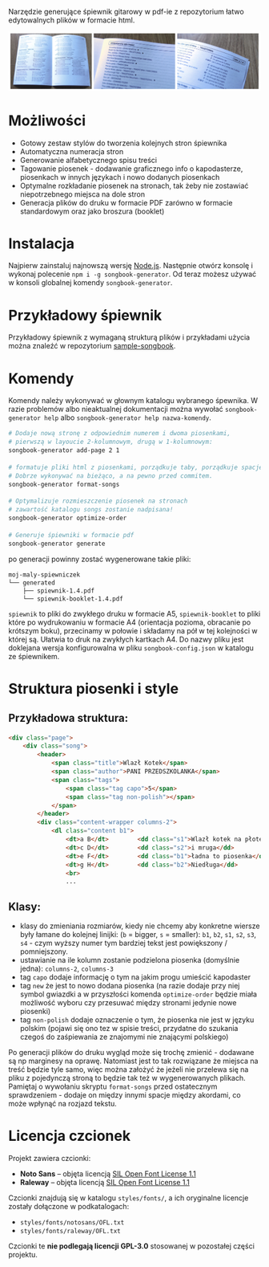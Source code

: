 Narzędzie generujące śpiewnik gitarowy w pdf-ie z repozytorium łatwo edytowalnych plików w formacie html.

![Przykładowy wydrukowany śpiewnik](preview.jpg)

# Możliwości
* Gotowy zestaw stylów do tworzenia kolejnych stron śpiewnika
* Automatyczna numeracja stron
* Generowanie alfabetycznego spisu treści
* Tagowanie piosenek - dodawanie graficznego info o kapodasterze, piosenkach w innych językach i nowo dodanych piosenkach
* Optymalne rozkładanie piosenek na stronach, tak żeby nie zostawiać niepotrzebnego miejsca na dole stron
* Generacja plików do druku w formacie PDF zarówno w formacie standardowym oraz jako broszura (booklet)

# Instalacja
Najpierw zainstaluj najnowszą wersję [Node.js](https://nodejs.org/en/download). Następnie otwórz konsolę i wykonaj polecenie `npm i -g songbook-generator`. Od teraz możesz używać w konsoli globalnej komendy `songbook-generator`.

# Przykładowy śpiewnik
Przykładowy śpiewnik z wymaganą strukturą plików i przykładami użycia można znaleźć w repozytorium  [sample-songbook](https://github.com/bogzio/sample-songbook).

# Komendy
Komendy należy wykonywać w głownym katalogu wybranego śpewnika. W razie problemów albo nieaktualnej dokumentacji można wywołać `songbook-generator help` albo `songbook-generator help nazwa-komendy`.

```bash
# Dodaje nową stronę z odpowiednim numerem i dwoma piosenkami,
# pierwszą w layoucie 2-kolumnowym, drugą w 1-kolumnowym:
songbook-generator add-page 2 1

# formatuje pliki html z piosenkami, porządkuje taby, porządkuje spacje między akordami itp.
# Dobrze wykonywać na bieżąco, a na pewno przed commitem.
songbook-generator format-songs

# Optymalizuje rozmieszczenie piosenek na stronach
# zawartość katalogu songs zostanie nadpisana!
songbook-generator optimize-order

# Generuje śpiewniki w formacie pdf
songbook-generator generate
```

po generacji powinny zostać wygenerowane takie pliki:
```
moj-maly-spiewniczek
└── generated
    ├── spiewnik-1.4.pdf
    └── spiewnik-booklet-1.4.pdf
```
`spiewnik` to pliki do zwykłego druku w formacie A5, `spiewnik-booklet` to pliki które po wydrukowaniu w formacie A4 (orientacja pozioma, obracanie po krótszym boku), przecinamy w połowie i składamy na pół w tej kolejności w której są. Ułatwia to druk na zwykłych kartkach A4. Do nazwy pliku jest doklejana wersja konfigurowalna w pliku `songbook-config.json` w katalogu ze śpiewnikem.

# Struktura piosenki i style

## Przykładowa struktura:
```html
<div class="page">
    <div class="song">
        <header>
            <span class="title">Wlazł Kotek</span>
            <span class="author">PANI PRZEDSZKOLANKA</span>
            <span class="tags">
                <span class="tag capo">5</span>
                <span class="tag non-polish"></span>
            </span>
        </header>
        <div class="content-wrapper columns-2">
            <dl class="content b1">
                <dt>a B</dt>		<dd class="s1">Wlazł kotek na płotek</dd>
                <dt>c D</dt>		<dd class="s2">i mruga</dd>
                <dt>e F</dt>		<dd class="b1">ładna to piosenka</dd>
                <dt>g H</dt>		<dd class="b2">Niedługa</dd>
                <br>
                ...
```
## Klasy:
* klasy do zmieniania rozmiarów, kiedy nie chcemy aby konkretne wiersze były łamane do kolejnej linijki: (`b` = bigger, `s` = smaller): `b1`, `b2`, `s1`, `s2`, `s3`, `s4` - czym wyższy numer tym bardziej tekst jest powiększony / pomniejszony.
* ustawianie na ile kolumn zostanie podzielona piosenka (domyślnie jedna): `columns-2`, `columns-3`
* tag `capo` dodaje informację o tym na jakim progu umieścić kapodaster
* tag `new` że jest to nowo dodana piosenka (na razie dodaje przy niej symbol gwiazdki a w przyszłości komenda `optimize-order` będzie miała możliwość wyboru czy przesuwać między stronami jedynie nowe piosenki)
* tag `non-polish` dodaje oznaczenie o tym, że piosenka nie jest w języku polskim (pojawi się ono tez w spisie treści, przydatne do szukania czegoś do zaśpiewania ze znajomymi nie znającymi polskiego)

Po generacji plików do druku wygląd może się trochę zmienić - dodawane są np marginesy na oprawę. Natomiast jest to tak rozwiązane że miejsca na treść będzie tyle samo, więc można założyć że jeżeli nie przelewa się na pliku z pojedynczą stroną to będzie tak też w wygenerowanych plikach. Pamiętaj o wywołaniu skryptu `format-songs` przed ostatecznym sprawdzeniem - dodaje on między innymi spacje między akordami, co może wpłynąć na rozjazd tekstu.

# Licencja czcionek

Projekt zawiera czcionki:

- **Noto Sans** – objęta licencją [SIL Open Font License 1.1](https://scripts.sil.org/OFL)
- **Raleway** – objęta licencją [SIL Open Font License 1.1](https://scripts.sil.org/OFL)

Czcionki znajdują się w katalogu `styles/fonts/`, a ich oryginalne licencje zostały dołączone w podkatalogach:
- `styles/fonts/notosans/OFL.txt`
- `styles/fonts/raleway/OFL.txt`

Czcionki te **nie podlegają licencji GPL-3.0** stosowanej w pozostałej części projektu.
